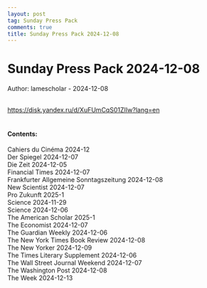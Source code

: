 ```yaml
---
layout: post
tag: Sunday Press Pack
comments: true
title: Sunday Press Pack 2024-12-08
---
```


# Sunday Press Pack 2024-12-08

Author: lamescholar - 2024-12-08
<br><br>

<https://disk.yandex.ru/d/XuFUmCqS01ZIIw?lang=en>
<br><br>

#### Contents:

Cahiers du Cinéma 2024-12<br>
Der Spiegel 2024-12-07<br>
Die Zeit 2024-12-05<br>
Financial Times 2024-12-07<br>
Frankfurter Allgemeine Sonntagszeitung 2024-12-08<br>
New Scientist 2024-12-07<br>
Pro Zukunft 2025-1<br>
Science 2024-11-29<br>
Science 2024-12-06<br>
The American Scholar 2025-1<br>
The Economist 2024-12-07<br>
The Guardian Weekly 2024-12-06<br>
The New York Times Book Review 2024-12-08<br>
The New Yorker 2024-12-09<br>
The Times Literary Supplement 2024-12-06<br>
The Wall Street Journal Weekend 2024-12-07<br>
The Washington Post 2024-12-08<br>
The Week 2024-12-13